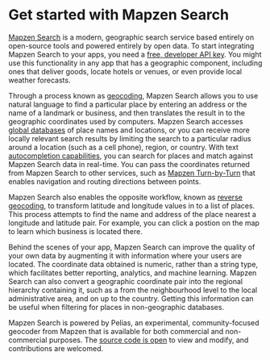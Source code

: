 # Get started with Mapzen Search

[Mapzen Search](https://mapzen.com/projects/search) is a modern, geographic search service based entirely on open-source tools and powered entirely by open data. To start integrating Mapzen Search to your apps, you need a [free, developer API key](/api-keys-rate-limits.md). You might use this functionality in any app that has a geographic component, including ones that deliver goods, locate hotels or venues, or even provide local weather forecasts.

Through a process known as [geocoding](/search.md), Mapzen Search allows you to use natural language to find a particular place by entering an address or the name of a landmark or business, and then translates the result in to the geographic coordinates used by computers. Mapzen Search accesses [global databases](/data-sources.md) of place names and locations, or you can receive more locally relevant search results by limiting the search to a particular radius around a location (such as a cell phone), region, or country. With text [autocompletion capabilities](/autocomplete.md), you can search for places and match against Mapzen Search data in real-time. You can pass the coordinates returned from Mapzen Search to other services, such as [Mapzen Turn-by-Turn](https://mapzen.com/projects/valhalla) that enables navigation and routing directions between points.

Mapzen Search also enables the opposite workflow, known as [reverse geocoding](/reverse.md), to transform latitude and longitude values in to a list of places. This process attempts to find the name and address of the place nearest a longitude and latitude pair. For example, you can click a postion on the map to learn which business is located there.

Behind the scenes of your app, Mapzen Search can improve the quality of your own data by augmenting it with information where your users are located. The coordinate data obtained is numeric, rather than a string type, which facilitates better reporting, analytics, and machine learning. Mapzen Search can also convert a geographic coordinate pair into the regional hierarchy containing it, such as a from the neighbourhood level to the local administrative area, and on up to the country. Getting this information can be useful when filtering for places in non-geographic databases.

Mapzen Search is powered by Pelias, an experimental, community-focused geocoder from Mapzen that is available for both commercial and non-commercial purposes. The [source code is open](https://github.com/pelias/pelias) to view and modify, and contributions are welcomed.
